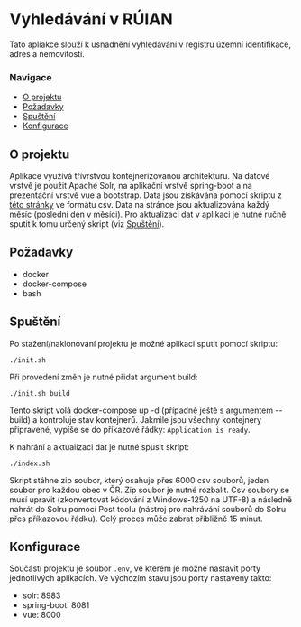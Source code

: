 # Vyhledávání v RÚIAN
Tato apliakce slouží k usnadnění vyhledávání v registru územní identifikace, adres a nemovitostí.

### Navigace
  - [O projektu](#o-projektu)
  - [Požadavky](#po%c5%beadavky)
  - [Spuštění](#spu%c5%a1t%c4%9bn%c3%ad)
  - [Konfigurace](#Konfigurace)

## O projektu
Aplikace využívá třívrstvou kontejnerizovanou architekturu. Na datové vrstvě je použit Apache Solr, na aplikační vrstvě spring-boot a na prezentační vrstvě vue a bootstrap. Data jsou získávána pomocí skriptu z [této stránky](https://nahlizenidokn.cuzk.cz/StahniAdresniMistaRUIAN.aspx) ve formátu csv. Data na stránce jsou aktualizována každý měsíc (poslední den v měsíci). Pro aktualizaci dat v aplikaci je nutné ručně sputit k tomu určený skript (viz [Spuštění](#spuštění)).

## Požadavky
- docker
- docker-compose
- bash

## Spuštění
Po stažení/naklonování projektu je možné aplikaci sputit pomocí skriptu:
```
./init.sh
```
Při provedení změn je nutné přidat argument build:
```
./init.sh build
```
Tento skript volá docker-compose up -d (případně ještě s argumentem --build) a kontroluje stav kontejnerů. Jakmile jsou všechny kontejnery připravené, vypíše se do příkazové řádky: `Application is ready`.


K nahrání a aktualizaci dat je nutné spusit skript:
```
./index.sh
```
Skript stáhne zip soubor, který osahuje přes 6000 csv souborů, jeden soubor pro každou obec v ČR. Zip soubor je nutné rozbalit. Csv soubory se musí upravit (zkonvertovat kódování z Windows-1250 na UTF-8) a následně nahrát do Solru pomocí Post toolu (nástroj pro nahrávání souborů do Solru přes příkazovou řádku). Celý proces může zabrat přibližně 15 minut.

## Konfigurace
Součástí projektu je soubor `.env`, ve kterém je možné nastavit porty jednotlivých aplikacích. Ve výchozím stavu jsou porty nastaveny takto:
- solr: 8983
- spring-boot: 8081
- vue: 8000
